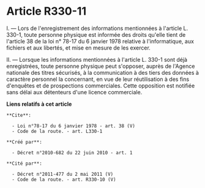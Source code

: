# Article R330-11

I. ― Lors de l'enregistrement des informations mentionnées à l'article L. 330-1, toute personne physique est informée des
droits qu'elle tient de l'article 38 de la loi n° 78-17 du 6 janvier 1978 relative à l'informatique, aux fichiers et aux
libertés, et mise en mesure de les exercer. 

II. ― Lorsque les informations mentionnées à l'article L. 330-1 sont déjà enregistrées, toute personne physique peut
s'opposer, auprès de l'Agence nationale des titres sécurisés, à la communication à des tiers des données à caractère
personnel la concernant, en vue de leur réutilisation à des fins d'enquêtes et de prospections commerciales. Cette opposition
est notifiée sans délai aux détenteurs d'une licence commerciale.

**Liens relatifs à cet article**

	**Cite**:

	  - Loi n°78-17 du 6 janvier 1978 - art. 38 (V)
	  - Code de la route. - art. L330-1

	**Créé par**:

	  - Décret n°2010-682 du 22 juin 2010 - art. 1

	**Cité par**:

	  - Décret n°2011-477 du 2 mai 2011 (V)
	  - Code de la route. - art. R330-10 (V)
